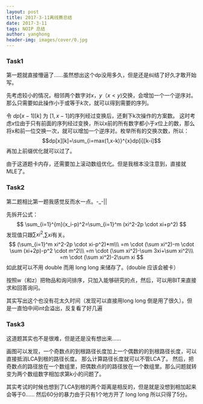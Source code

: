 ```yaml
---
layout: post
title: 2017-3-11离线赛总结
date: 2017-3-11
tags: NOIP 总结
author: yanghong
header-img: images/cover/0.jpg
---
```



### Task1
第一题就直接懵逼了……虽然想出这个dp没用多久，但是还是纠结了好久才敢开始写。



<!--more-->




先考虑较小的情况，相邻两个数字对$x$，$y$（$x<y$)交换，会增加一个一个逆序对。那么只需要如此操作小于或等于$k$次，就可以得到需要的序列。

令 $dp[x-1][k]$ 为 $[1,x-1]$的序列经过变换后，还剩下k次操作的方案数。
这时考虑$x$位由于只有前面的序列经过变换，所以x前的所有数字都小于$x$位上的数，那么将x和前一位交换一次，就可以增加一个逆序对。枚举所有的交换次数，所以：
$$dp[x][k]=\sum_{i=max(1,x-k)}^{x}dp[i][k-i]$$
再加上前缀优化就可以过了。

由于这道题卡内存，还需要加上滚动数组优化。但是我根本没注意到，直接就MLE了。

### Task2
第二题相比第一题我感觉反而水一点。-_-||<br>

先拆开公式：
$$
\sum_{i=1}^{m}(x_i-p)^2=\sum_{i=1}^m (xi^2-2p \cdot xi+p^2)
$$
发现值只跟$\sum xi^2$,$\sum xi$有关。
$$
(\sum_{i=1}^m xi^2-2p \cdot xi-p^2)*m\\\
=m \cdot (\sum xi^2)-m \cdot \sum (xi+2p)-p^2 \cdot m^2\\\
=m \cdot (\sum xi^2)-\sum 3xi+\sum xi^2\\\
=m \cdot (\sum xi^2)-2\sum xi
$$
如此就可以不用 double 而用 long long 来储存了。(double 应该会被卡）

按照w（和z）把物品和询问排序，只加入能够研究的点，然后，可以用BIT来直接求和回答询问。

其实写出这个也没有花太久时间（发现可以直接用long long 倒是用了很久）。但是一直怕中间int会溢出，反复看了好几遍

### Task3
这道题其实也不是很难，但是还是没有想出来……

画图可以发现，一个奇数点的到根路径长度加上一个偶数的的到根路径长度，可以直接抵消LCA到根的路径长度。
那么计算路径长度就可以不管LCA了。
然后，把奇数点的路径放在一个数组里，把偶数点的的路径放在一个数组里。那么问题就转变为两个数组数字相加求第k小的问题了。

其实考试的时候也想到了LCA到根的两个距离是相反的，但是就是没想到相加起来会等于0……
然后60分的暴力由于只有1个地方开了 long long 所以只得了5分。



